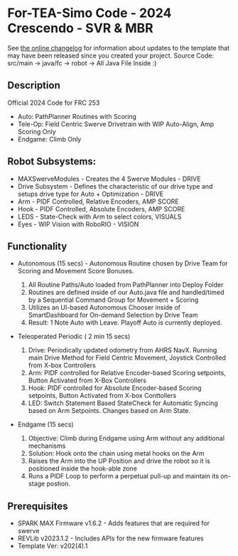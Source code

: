 # For-TEA-Simo Code - 2024 Crescendo - SVR & MBR
See [the online changelog](https://github.com/REVrobotics/MAXSwerve-Java-Template/blob/main/CHANGELOG.md) for information about updates to the template that may have been released since you created your project. Source Code: src/main -> java/fc -> robot -> All Java File Inside :)

## Description
Official 2024 Code for FRC 253

- Auto: PathPlanner Routines with Scoring
- Tele-Op: Field Centric Swerve Drivetrain with WIP Auto-Align, Amp Scoring Only
- Endgame: Climb Only

## Robot Subsystems:
* MAXSwerveModules - Creates the 4 Swerve Modules - DRIVE
* Drive Subsystem - Defines the characteristic of our drive type and setups drive type for Auto + Optimization - DRIVE
* Arm - PIDF Controlled, Relative Encoders, AMP SCORE
* Hook - PIDF Controlled, Absolute Encoders, AMP SCORE
* LEDS - State-Check with Arm to select colors, VISUALS
* Eyes - WIP Vision with RoboRIO - VISION

##  Functionality
* Autonomous (15 secs) - Autonomous Routine chosen by Drive Team for Scoring and Movement Score Bonuses.
   1. All Routine Paths/Auto loaded from PathPlanner into Deploy Folder
   2. Routines are defined inside of our Auto.java file and handled/timed by a Sequential Command Group for Movement + Scoring
   3. Utilizes an UI-based Autonomous Chooser inside of SmartDashboard for On-demand Selection by Drive Team
   4. Result: 1 Note Auto with Leave. Playoff Auto is currently deployed.

 * Teleoperated Periodic ( 2 min 15 secs)
   1. Drive: Periodically updated odometry from AHRS NavX. Running main Drive Method for Field Centric Movement, Joystick Controlled from X-box Controllers
   2. Arm: PIDF controlled for Relative Encoder-based Scoring setpoints, Button Activated from X-Box Controllers
   3. Hook: PIDF controlled for Absolute Encoder-based Scoring setpoints, Button Activated from X-box Conttollers
   4. LED: Switch Statement Based StateCheck for Automatic Syncing based on Arm Setpoints. Changes based on Arm State.
  
  * Endgame (15 secs)
    1. Objective: Climb during Endgame using Arm without any additional mechanisms
    2. Solution: Hook onto the chain using metal hooks on the Arm
    3. Raises the Arm into the UP Position and drive the robot so it is positioned inside the hook-able zone
    4. Runs a PIDF Loop to perform a perpetual pull-up and maintain its on-stage postion.

## Prerequisites
* SPARK MAX Firmware v1.6.2 - Adds features that are required for swerve
* REVLib v2023.1.2 - Includes APIs for the new firmware features
* Template Ver: v202(4).1
